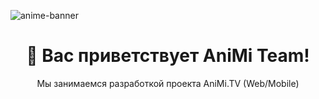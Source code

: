 ![anime-banner](https://github.com/AniMi-Official/.github/assets/63802225/318172a8-e8c7-4374-9abc-bf4ce7a37add)
<h1 align="center">🌸 Вас приветствует AniMi Team!</h1>
<p align="center">Мы занимаемся разработкой проекта AniMi.TV (Web/Mobile)</p>
